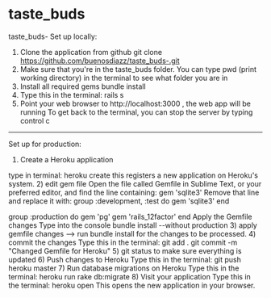 # taste_buds

taste_buds-
Set up locally: 
1) Clone the application from github
git clone https://github.com/buenosdiazz/taste_buds-.git
2) Make sure that you're in the taste_buds folder. You can type pwd (print working directory) in the terminal to see what folder you are in 
3) Install all required gems
  bundle install
4) Type this in the terminal: rails s
5) Point your web browser to http://localhost:3000 , the web app will be running
   To get back to the terminal, you can stop the server by typing control c
_______________________________________________________________________________________________________________________________________
Set up for production: 

1) Create a Heroku application

type in terminal: 
heroku create
this registers a new application on Heroku's system. 
2) edit gem file 
Open the file called Gemfile in Sublime Text, or your preferred editor, and find the line containing:
gem 'sqlite3'
Remove that line and replace it with:
group :development, :test do
  gem 'sqlite3'
end

group :production do
  gem 'pg'
  gem 'rails_12factor'
end
Apply the Gemfile changes 
Type  into the  console 
 bundle install --without production
3) apply gemfile changes --> run bundle install for the changes to be processed. 
4) commit the changes 
Type this in the terminal:
git add .
git commit -m "Changed Gemfile for Heroku"
5) git status to make sure everything is updated 
6) Push changes to Heroku
Type this in the terminal:
git push heroku master
7) Run database migrations on Heroku
Type this in the terminal:
heroku run rake db:migrate
8) Visit your application
Type this in the terminal:
heroku open
This opens the new application in your browser.
